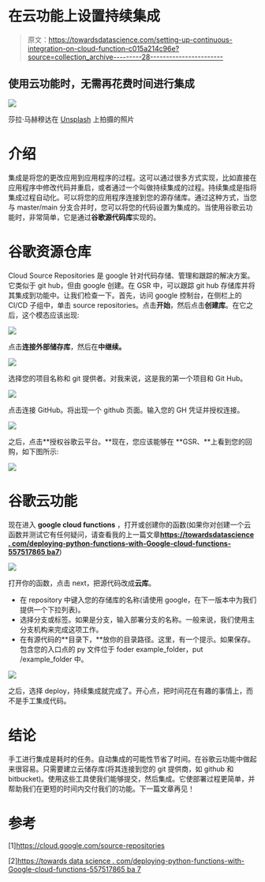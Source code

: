 # 在云功能上设置持续集成

> 原文：<https://towardsdatascience.com/setting-up-continuous-integration-on-cloud-function-c015a214c96e?source=collection_archive---------28----------------------->

## 使用云功能时，无需再花费时间进行集成

![](img/1b882739fcd49cfa4eace3dd913719c9.png)

莎拉·马赫穆达在 [Unsplash](https://unsplash.com?utm_source=medium&utm_medium=referral) 上拍摄的照片

# 介绍

集成是将您的更改应用到应用程序的过程。这可以通过很多方式实现，比如直接在应用程序中修改代码并重启，或者通过一个叫做持续集成的过程。持续集成是指将集成过程自动化。可以将您的应用程序连接到您的源存储库。通过这种方式，当您与 master/main 分支合并时，您可以将您的代码设置为集成的。当使用谷歌云功能时，非常简单，它是通过**谷歌源代码库**实现的。

# 谷歌资源仓库

Cloud Source Repositories 是 google 针对代码存储、管理和跟踪的解决方案。它类似于 git hub，但由 google 创建。在 GSR 中，可以跟踪 git hub 存储库并将其集成到功能中。让我们检查一下。首先，访问 google 控制台，在侧栏上的 CI/CD 子组中，单击 source repositories。点击**开始**，然后点击**创建库**。在它之后，这个模态应该出现:

![](img/328d594f831ab20ffa7e8c835787ebce.png)

点击**连接外部储存库**，然后在**中继续。**

![](img/3dc27ce41191cd2299cb54ed71245b56.png)

选择您的项目名称和 git 提供者。对我来说，这是我的第一个项目和 Git Hub。

![](img/98c123022f84fc86393454fc62c63ab7.png)

点击连接 GitHub。将出现一个 github 页面。输入您的 GH 凭证并授权连接。

![](img/f69a88861ec3b111ab83e87f238188c8.png)

之后，点击**授权谷歌云平台。**现在，您应该能够在 **GSR、**上看到您的回购，如下图所示:

![](img/d2463a336e6bc8ff847905c12be67604.png)

# **谷歌云功能**

现在进入 **google cloud functions** ，打开或创建你的函数(如果你对创建一个云函数并测试它有任何疑问，请查看我的上一篇文章[**https://towardsdatascience . com/deploying-python-functions-with-Google-cloud-functions-557517865 ba7**](/deploying-python-functions-with-google-cloud-functions-557517865ba7))

![](img/bc112e11a4231a12bf702ef206e5b35c.png)

打开你的函数，点击 next，把源代码改成**云库**。

*   在 repository 中键入您的存储库的名称(请使用 google，在下一版本中为我们提供一个下拉列表)。
*   选择分支或标签。如果是分支，输入部署分支的名称。一般来说，我们使用主分支机构来完成这项工作。
*   在有源代码的**目录下，**放你的目录路径。这里，有一个提示。如果保存。包含您的入口点的 py 文件位于 foder example_folder，put /example_folder 中。

![](img/2f2a94bd2f3fa588e0559759e396eb3f.png)

之后，选择 deploy，持续集成就完成了。开心点，把时间花在有趣的事情上，而不是手工集成代码。

# 结论

手工进行集成是耗时的任务。自动集成的可能性节省了时间。在谷歌云功能中做起来很容易。只需要建立云储存库(将其连接到您的 git 提供商，如 github 和 bitbucket)。使用这些工具使我们能够提交，然后集成。它使部署过程更简单，并帮助我们在更短的时间内交付我们的功能。下一篇文章再见！

# 参考

[1]https://cloud.google.com/source-repositories

[2][https://towards data science . com/deploying-python-functions-with-Google-cloud-functions-557517865 ba 7](/deploying-python-functions-with-google-cloud-functions-557517865ba7)